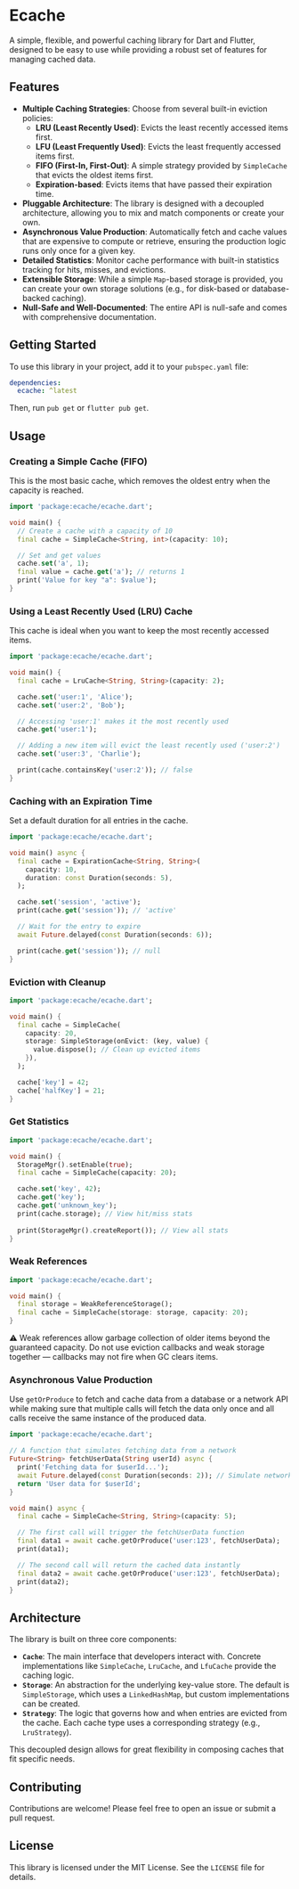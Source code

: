 # Ecache

A simple, flexible, and powerful caching library for Dart and Flutter, designed to be easy to use while providing a robust set of features for managing cached data.

## Features

- **Multiple Caching Strategies**: Choose from several built-in eviction policies:
  - **LRU (Least Recently Used)**: Evicts the least recently accessed items first.
  - **LFU (Least Frequently Used)**: Evicts the least frequently accessed items first.
  - **FIFO (First-In, First-Out)**: A simple strategy provided by `SimpleCache` that evicts the oldest items first.
  - **Expiration-based**: Evicts items that have passed their expiration time.
- **Pluggable Architecture**: The library is designed with a decoupled architecture, allowing you to mix and match components or create your own.
- **Asynchronous Value Production**: Automatically fetch and cache values that are expensive to compute or retrieve, ensuring the production logic runs only once for a given key.
- **Detailed Statistics**: Monitor cache performance with built-in statistics tracking for hits, misses, and evictions.
- **Extensible Storage**: While a simple `Map`-based storage is provided, you can create your own storage solutions (e.g., for disk-based or database-backed caching).
- **Null-Safe and Well-Documented**: The entire API is null-safe and comes with comprehensive documentation.

## Getting Started

To use this library in your project, add it to your `pubspec.yaml` file:

```yaml
dependencies:
  ecache: ^latest
```

Then, run `pub get` or `flutter pub get`.

## Usage

### Creating a Simple Cache (FIFO)

This is the most basic cache, which removes the oldest entry when the capacity is reached.

```dart
import 'package:ecache/ecache.dart';

void main() {
  // Create a cache with a capacity of 10
  final cache = SimpleCache<String, int>(capacity: 10);

  // Set and get values
  cache.set('a', 1);
  final value = cache.get('a'); // returns 1
  print('Value for key "a": $value');
}
```

### Using a Least Recently Used (LRU) Cache

This cache is ideal when you want to keep the most recently accessed items.

```dart
import 'package:ecache/ecache.dart';

void main() {
  final cache = LruCache<String, String>(capacity: 2);

  cache.set('user:1', 'Alice');
  cache.set('user:2', 'Bob');

  // Accessing 'user:1' makes it the most recently used
  cache.get('user:1');

  // Adding a new item will evict the least recently used ('user:2')
  cache.set('user:3', 'Charlie');

  print(cache.containsKey('user:2')); // false
}
```

### Caching with an Expiration Time

Set a default duration for all entries in the cache.

```dart
import 'package:ecache/ecache.dart';

void main() async {
  final cache = ExpirationCache<String, String>(
    capacity: 10,
    duration: const Duration(seconds: 5),
  );

  cache.set('session', 'active');
  print(cache.get('session')); // 'active'

  // Wait for the entry to expire
  await Future.delayed(const Duration(seconds: 6));

  print(cache.get('session')); // null
}
```

### Eviction with Cleanup

```dart
import 'package:ecache/ecache.dart';

void main() {
  final cache = SimpleCache(
    capacity: 20,
    storage: SimpleStorage(onEvict: (key, value) {
      value.dispose(); // Clean up evicted items
    }),
  );

  cache['key'] = 42;
  cache['halfKey'] = 21;
}
```

### Get Statistics

```dart
import 'package:ecache/ecache.dart';

void main() {
  StorageMgr().setEnable(true);
  final cache = SimpleCache(capacity: 20);

  cache.set('key', 42);
  cache.get('key');
  cache.get('unknown_key');
  print(cache.storage); // View hit/miss stats
  
  print(StorageMgr().createReport()); // View all stats
}
```

### Weak References

```dart
import 'package:ecache/ecache.dart';

void main() {
  final storage = WeakReferenceStorage();
  final cache = SimpleCache(storage: storage, capacity: 20);
}
```

⚠️ Weak references allow garbage collection of older items beyond the guaranteed capacity.
Do not use eviction callbacks and weak storage together — callbacks may not fire when GC clears items.

### Asynchronous Value Production

Use `getOrProduce` to fetch and cache data from a database or a network API while making sure that multiple calls will fetch the data only once and all calls receive the same instance of the produced data.

```dart
import 'package:ecache/ecache.dart';

// A function that simulates fetching data from a network
Future<String> fetchUserData(String userId) async {
  print('Fetching data for $userId...');
  await Future.delayed(const Duration(seconds: 2)); // Simulate network latency
  return 'User data for $userId';
}

void main() async {
  final cache = SimpleCache<String, String>(capacity: 5);

  // The first call will trigger the fetchUserData function
  final data1 = await cache.getOrProduce('user:123', fetchUserData);
  print(data1);

  // The second call will return the cached data instantly
  final data2 = await cache.getOrProduce('user:123', fetchUserData);
  print(data2);
}
```

## Architecture

The library is built on three core components:

- **`Cache`**: The main interface that developers interact with. Concrete implementations like `SimpleCache`, `LruCache`, and `LfuCache` provide the caching logic.
- **`Storage`**: An abstraction for the underlying key-value store. The default is `SimpleStorage`, which uses a `LinkedHashMap`, but custom implementations can be created.
- **`Strategy`**: The logic that governs how and when entries are evicted from the cache. Each cache type uses a corresponding strategy (e.g., `LruStrategy`).

This decoupled design allows for great flexibility in composing caches that fit specific needs.

## Contributing

Contributions are welcome! Please feel free to open an issue or submit a pull request.

## License

This library is licensed under the MIT License. See the `LICENSE` file for details.


